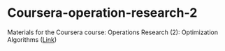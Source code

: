 # Coursera-operation-research-2
Materials for the Coursera course: Operations Research (2): Optimization Algorithms ([Link](https://www.coursera.org/learn/operations-research-algorithms/home/welcome))
